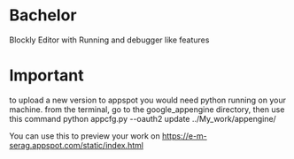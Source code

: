 # Bachelor
Blockly Editor with Running and debugger like features

# Important
to upload a new version to appspot you would need python running on your machine.
from the terminal, go to the google_appengine directory, then use this command
python appcfg.py --oauth2 update ../My_work/appengine/

You can use this to preview your work on https://e-m-serag.appspot.com/static/index.html
